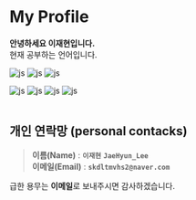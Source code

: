 My Profile
===
**안녕하세요 이재현입니다.**
<br>
현재 공부하는 언어입니다.

![js](https://img.shields.io/badge/Java-ED8B00?style=for-the-badge&logo=openjdk&logoColor=white)
![js](https://img.shields.io/badge/MySQL-00000F?style=for-the-badge&logo=mysql&logoColor=white)
![js](https://img.shields.io/badge/JavaScript-F7DF1E?style=for-the-badge&logo=JavaScript&logoColor=white)

![js](https://img.shields.io/badge/Spring-6DB33F?style=for-the-badge&logo=spring&logoColor=white)
![js](https://img.shields.io/badge/HTML5-E34F26?style=for-the-badge&logo=html5&logoColor=white)
![js](https://img.shields.io/badge/CSS-239120?&style=for-the-badge&logo=css3&logoColor=white)
![js](https://img.shields.io/badge/React-20232A?style=for-the-badge&logo=react&logoColor=61DAFB)
<br/>
<br/>
## **개인 연락망 (personal contacks)**

>**이름(Name)** : **`이재현`**  **`JaeHyun_Lee`**  
>**이메일(Email)** : **`skdltmvhs2@naver.com`**


급한 용무는 **이메일**로 보내주시면 감사하겠습니다.

<br/>

[gdh]:https://www.youtube.com/watch?v=9TSPbfbJUkQ


